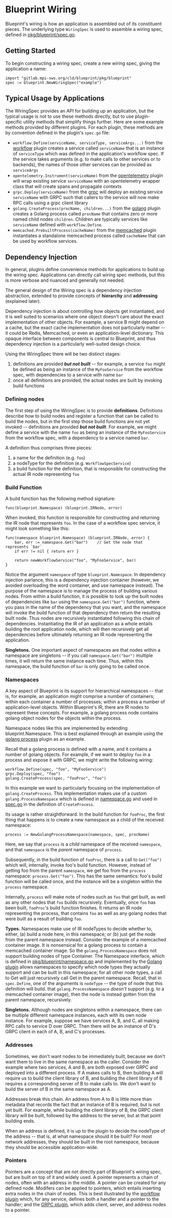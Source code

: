 # Blueprint Wiring

Blueprint's wiring is how an application is assembled out of its constituent pieces.  The underlying type `WiringSpec` is used to assemble a wiring spec, defined in [pkg/blueprint/spec.go](blueprint/pkg/blueprint/spec.go).

## Getting Started

To begin constructing a wiring spec, create a new wiring spec, giving the application a name:

```
import "gitlab.mpi-sws.org/cld/blueprint/pkg/blueprint"
spec := blueprint.NewWiringSpec("example")
```

## Typical Usage by Applications

The WiringSpec provides an API for building up an application, but the typical usage is not to use these methods directly, but to use plugin-specific utility methods that simplify things further.  Here are some example methods provided by different plugins.  For each plugin, these methods are by convention defined in the plugin's `spec.go` file:

* `workflow.Define(serviceName, serviceType, serviceArgs...)` from the [workflow](plugins/workflow/spec.go) plugin creates a service called `serviceName` that is an instance of `serviceType` which was defined in the application's workflow spec.  If the service takes arguments (e.g. to make calls to other services or to backends), the names of those other services can be provided as `serviceArgs`
* `opentelemetry.Instrument(serviceName)` from the [opentelemetry](plugins/opentelemetry/spec.go) plugin will wrap existing service `serviceName` with an opentelemetry wrapper class that will create spans and propagate contexts
* `grpc.Deploy(serviceName)` from the [grpc](plugins/grpc/spec.go) will deploy an existing service `serviceName` with GRPC such that callers to the service will now make RPC calls using a grpc client library
* `golang.CreateProcess(procName, children...)` from the [golang](plugins/golang/spec.go) plugin creates a Golang process called `procName` that contains zero or more named child nodes `children`.  Children are typically services like `serviceName` defined with `workflow.Define`.
* `memcached.PrebuiltProcess(cacheName)` from the [memcached](plugins/memcached/spec.go) plugin instantiates a standalone memcached process called `cacheName` that can be used by workflow services.

## Dependency Injection

In general, plugins define convenience methods for applications to build up the wiring spec.  Applications can directly call wiring spec methods, but this is more verbose and nuanced and generally not needed.

The general design of the Wiring spec is a dependency injection abstraction, extended to provide concepts of **hierarchy** and **addressing** (explained later).

Dependency injection is about controlling how objects get instantiated, and it is well suited to scenarios where one object doesn't care about the exact implementation of other objects.  For example, a service B might depend on a cache, but the exact cache implementation does not particularly matter -- it could be Redis, Memcached, or even an application-level dictionary.  This opaque interface between components is central to Blueprint, and thus dependency injection is a particularly well-suited design choice.

Using the WiringSpec there will be two distinct stages:

1. definitions are provided ***but not built*** -- for example, a service `foo` might be defined as being an instance of the `MyFooService` from the workflow spec, with dependencies to a service with name `bar`
2. once all definitions are provided, the actual nodes are built by invoking build functions

### Defining nodes

The first step of using the WiringSpec is to provide **definitions**.  Definitions describe *how* to build nodes and register a function that can be called to build the nodes, but in the first step those build functions are not yet invoked -- definitions are provided ***but not built***.  For example, we might define a service with the name `foo` as being an instance of the `MyFooService` from the workflow spec, with a dependency to a service named `bar`.

A definition thus comprises three pieces:

1. a name for the definition (e.g. `foo`)
2. a nodeType for the definition (e.g. `WorkflowSpecService`)
3. a build function for the definition, that is responsible for constructing the actual IR node representing `foo`

### Build Function

A build function has the following method signature:

```
func(blueprint.Namespace) (blueprint.IRNode, error)
```

When invoked, this function is responsible for constructing and returning the IR node that represents `foo`.  In the case of a workflow spec service, it might look something like this:

```
func(namespace blueprint.Namespace) (blueprint.IRNode, error) {
    bar, err := namespace.Get("bar")    // Get the node that represents `bar`
    if err != nil { return err }

    return newWorkflowService("foo", "MyFooService", bar)
}
```

Notice the argument `namespace` of type `blueprint.Namespace`.  In dependency injection parlance, this is a dependency injection container (however, we avoided overloading the word container, and use namespace instead).  The purpose of the namespace is to manage the process of building various nodes.  From within a build function, it is possible to look up the built nodes of dependencies like `bar` using the `namespace.Get("bar")` function, where you pass in the name of the dependency that you want, and the namespace will invoke the build function of that dependency then return the resulting built node.  Thus nodes are recursively instantiated following this chain of dependencies.  Instantiating the IR of an application as a whole entails building the root application node, which will then recursively get all dependencies before ultimately returning an IR node representing the application.

**Singletons.** One important aspect of namespaces are that nodes within a namespace are singletons -- if you call `namespace.Get("bar")` multiple times, it will return the same instance each time.  Thus, within this namespace, the build function of `bar` is only going to be called once.

### Namespaces

A key aspect of Blueprint is its support for hierarchical namespaces -- that is, for example, an application might comprise a number of containers; within each container a number of processes; within a process a number of application-level objects.  Within Blueprint's IR, there are IR nodes to represent these concepts. For example, a golang process node contains golang object nodes for the objects within the process.

Namespace nodes like this are implemented by extending blueprint.Namespace.  This is best explained through an example using the [golang process](plugins/golang) plugin as an example.  

Recall that a golang process is defined with a name, and it contains a number of golang objects.  For example, if we want to deploy `foo` in a process and expose it with GRPC, we might write the following wiring:

```
workflow.Define(spec, "foo", "MyFooService")
grpc.Deploy(spec, "foo")
golang.CreateProcess(spec, "fooProc", "foo")
```

In this example we want to particularly focusing on the implementation of `golang.CreateProcess`.  This implementation makes use of a custom `golang.ProcessNamespace` which is defined in [namespace.go](plugins/golang/namespace.go) and used in [spec.go](plugins/golang/spec.go) in the definition of `CreateProcess`.

Its usage is rather straightforward.  In the build function for `fooProc`, the first thing that happens is to create a new namespace as a child of the received namespace:
```
process := NewGolangProcessNamespace(namespace, spec, procName)
```

Here, we say that `process` is a *child* namespace of the received `namespace`, and that `namespace` is the *parent* namespace of `process`.

Subsequently, in the build function of `fooProc`, there is a call to `Get("foo")` which will, internally, invoke foo's build function.  However, instead of getting foo from the parent `namespace`, we get foo from the `process` namespace: `process.Get("foo")`.  This has the same semantics: foo's build function will be called once, and the instance will be a singleton within the `process` namespace.  

Internally, `process` will make note of nodes such as `foo` that get built, as well as any other nodes that `foo` builds recursively.  Eventually, once `foo` has been built, `fooProc`'s build function finishes.  It returns an IR node representing the process, that contains `foo` as well as any golang nodes that were built as a result of building `foo`.

**Types.** Namespaces make use of IR nodeTypes to decide whether to, either, (a) build a node here, in this namespace; or (b) just get the node from the parent namespace instead.  Consider the example of a memcached container image.  It is nonsensical for a golang process to contain a memcached container image.  So the `golang.ProcessNamespace` does not support building nodes of type Container.  The Namespace interface, which is defined in [pkg/blueprint/namespace.go](blueprint/pkg/blueprint/namespace.go) and implemented by the [Golang plugin](plugins/golang/namespace.go) allows namespaces to specify which node types they actually support and can be built in this namespace; for all other node types, a call to Get will just recursively call Get in the parent namespace.  Recall, that in `spec.Define`, one of the arguments is `nodeType` -- the type of node that this definition will build.
 that `golang.ProcessNamespace` *doesn't* support (e.g. to a memcached container image), then the node is instead gotten from the parent namespace, recursively.  

**Singletons.** Although nodes are singletons within a namespace, there can be multiple different namespace instances, each with its own node instance.  For example, suppose we have services A, B, and C, all making RPC calls to service D over GRPC.  Then there will be an instance of D's GRPC client in each of A, B, and C's processes.

### Addresses

Sometimes, we don't want nodes to be immediately built, because we don't want them to live in the same namespace as the caller.  Consider the example where two services, A and B, are both exposed over GRPC and deployed into a different process.  If A makes calls to B, then building A will require us to build the client library of B, and building the client library of B requires a corresponding server of B to make calls to.  We don't want to build the server of B in the same namespace as A.

Addresses break this chain.  An address from A to B is little more than metadata that records the fact that an instance of B is required, but is not yet built.  For example, while building the client library of B, the GRPC client library will be built, followed by the address to the server, but at that point building ends.

When an address is defined, it is up to the plugin to decide the nodeType of the address -- that is, at what namespace should it be built?  For most network addresses, they should be built in the root namespace, because they should be accessible application-wide.

### Pointers

Pointers are a concept that are not directly part of Blueprint's wiring spec, but are built on top of it and widely used.  A pointer represents a chain of nodes, often with an address in the middle.  A pointer can be created for any defined node.  Modifers can be applied to pointers, which entails inserting extra nodes in the chain of nodes.  This is best illustrated by the [workflow plugin](plugins/workflow/spec.go) which, for any service, defines both a handler and a pointer to the handler; and the [GRPC plugin](plugins/grpc/spec.go), which adds client, server, and address nodes to a pointer.